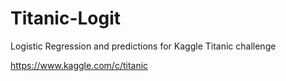 # Titanic-Logit
Logistic Regression and predictions for Kaggle Titanic challenge

https://www.kaggle.com/c/titanic

